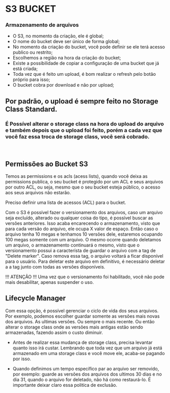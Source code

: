 # S3 BUCKET
### Armazenamento de arquivos 

- O S3, no momento da criação, ele é global;
- O nome do bucket deve ser único de forma global;
- No momento da criação do bucket, você pode definir se ele terá acesso publico ou restrito;
- Escolhemos a região na hora da criação do bucket;
- Existe a possibilidade de copiar a configuração de uma bucket que já está criada;
- Toda vez que é feito um upload, é bom realizar o refresh pelo botão próprio para isso;
- O bucket cobra por download e não por upload;

## Por padrão, o upload é sempre feito no Storage Class Standard. 

### É Possível alterar o storage class na hora do upload do arquivo e também depois que o upload foi feito, porém a cada vez que você faz essa troca de storage class, você será cobrado. 

</br>

## Permissões ao Bucket S3
Temos as permissions e os acls (acess lists), quando você deixa as permissions publica, o seu bucket é protegido por um ACL e seus arquivos por outro ACL, ou seja, mesmo que o seu bucket esteja público, o acesso aos seus arquivos não estarão. 

Preciso definir uma lista de acessos (ACL) para o bucket. 

Com o S3 é possível fazer o versionamento dos arquivos, caso um arquivo seja excluído, alterado ou qualquer coisa do tipo, é possível buscar as versões anteriores. Isso acaba encarecendo o armazenamento, visto que para cada versão do arquivo, ele ocupa X valor de espaço. Então caso o arquivo tenha 10 megas e tenhamos 10 versões dele, estaremos ocupando 100 megas somente com um arquivo.
O mesmo ocorre quando deletamos um arquivo, o armazenamento continuará o mesmo, visto que o versionamento possui a característa de guardar o arquivo com a tag de "Delete marker". Caso remova essa tag, o arquivo voltará a ficar disponível para o usuário. Para deletar este arquivo em definitivo, é necessário deletar a a tag junto com todas as versões disponíveis. 

!!! ATENÇÃO !!! Uma vez que o versionamento foi habilitado, você não pode mais desabilitar, apenas suspender o uso. 

## Lifecycle Manager
Com essa opção, é possível gerenciar o ciclo de vida dos seus arquivos. Por exemplo, podemos escolher guardar somente as versões mais novas dos arquivos. As ultimas versões. Ou sempre o mais recente. Ou então alterar o storage class onde as versões mais antigas estão sendo armazenadas, fazendo assim o custo diminuir. 

- Antes de realizar essa mudança de storage class, precisa levantar quanto isso irá custar. Lembrando que toda vez que um arquivo já está armazenado em uma storage class e você move ele, acaba-se pagando por isso. 

- Quando definimos um tempo específico par ao arquivo ser removido, por exemplo: guarde as versões dos arquivos dos ultimos 30 dias e no dia 31, quando o arquivo for deletado, não há como restaurá-lo. É importante deixar claro essa politíca de exclusão.
